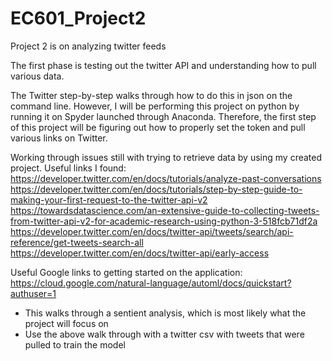 # EC601_Project2
Project 2 is on analyzing twitter feeds

The first phase is testing out the twitter API and understanding how to pull various data.

The Twitter step-by-step walks through how to do this in json on the command line. However, I will be performing this project on python by running it on Spyder launched through Anaconda. Therefore, the first step of this project will be figuring out how to properly set the token and pull various links on Twitter. 

Working through issues still with trying to retrieve data by using my created project. Useful links I found: 
https://developer.twitter.com/en/docs/tutorials/analyze-past-conversations
https://developer.twitter.com/en/docs/tutorials/step-by-step-guide-to-making-your-first-request-to-the-twitter-api-v2
https://towardsdatascience.com/an-extensive-guide-to-collecting-tweets-from-twitter-api-v2-for-academic-research-using-python-3-518fcb71df2a
https://developer.twitter.com/en/docs/twitter-api/tweets/search/api-reference/get-tweets-search-all
https://developer.twitter.com/en/docs/twitter-api/early-access

Useful Google links to getting started on the application: 
https://cloud.google.com/natural-language/automl/docs/quickstart?authuser=1
- This walks through a sentient analysis, which is most likely what the project will focus on
- Use the above walk through with a twitter csv with tweets that were pulled to train the model
